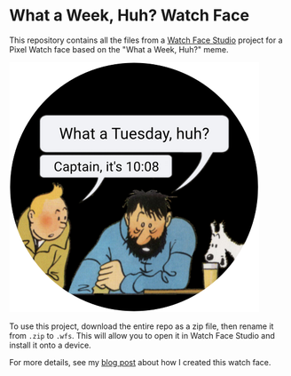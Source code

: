 # What a Week, Huh? Watch Face

This repository contains all the files from a
[Watch Face Studio](https://developer.samsung.com/watch-face-studio/overview.html)
project for a Pixel Watch face based on the "What a Week, Huh?" meme.

![A screenshot of a watch face showing an illustration of Tintin and Captain Haddock sitting at a bar. Captain Haddock is saying "What a Tuesday, huh?", and Tintin is replying "Captain, it's 10:08".](latest_preview.png)

To use this project, download the entire repo as a zip file, then rename it from
`.zip` to `.wfs`. This will allow you to open it in Watch Face Studio and
install it onto a device.

For more details, see my
[blog post](http://beehive.gay/blog/2023/11/21/making-a-pixel-watch-face) about
how I created this watch face.
